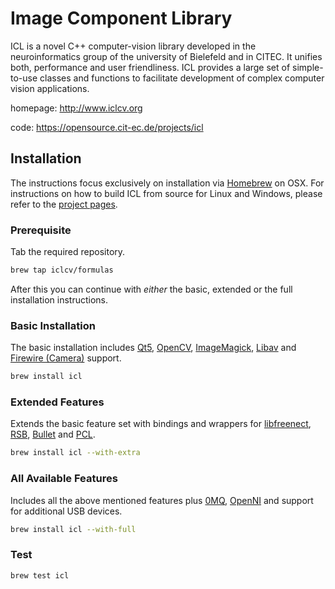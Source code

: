 # Image Component Library

ICL is a novel C++ computer-vision library developed in the neuroinformatics group of the university of Bielefeld and in CITEC. It unifies both, performance and user friendliness. ICL provides a large set of simple-to-use classes and functions to facilitate development of complex computer vision applications.

homepage: http://www.iclcv.org

code: https://opensource.cit-ec.de/projects/icl

## Installation

The instructions focus exclusively on installation via [Homebrew](http://brew.sh) on OSX. For instructions on how to build ICL from source for Linux and Windows, please refer to the [project pages](https://opensource.cit-ec.de/projects/icl).

### Prerequisite

Tab the required repository.

```bash
brew tap iclcv/formulas
```

After this you can continue with _either_ the basic, extended or the full installation instructions.

### Basic Installation

The basic installation includes [Qt5](http://doc.qt.io/qt-5), [OpenCV](http://opencv.org), [ImageMagick](http://www.imagemagick.org), [Libav](https://libav.org/) and [Firewire (Camera)](https://en.wikipedia.org/wiki/IEEE_1394) support.

```bash
brew install icl
```

### Extended Features

Extends the basic feature set with bindings and wrappers for [libfreenect](http://openkinect.org/), [RSB](https://code.cor-lab.org/projects/rsb), [Bullet](http://bulletphysics.org) and [PCL](http://pointclouds.org).

```bash
brew install icl --with-extra
```

### All Available Features

Includes all the above mentioned features plus [0MQ](http://zeromq.org), [OpenNI](https://github.com/OpenNI/OpenNI) and support for additional USB devices.

```bash
brew install icl --with-full
```

### Test

```bash
brew test icl
```
